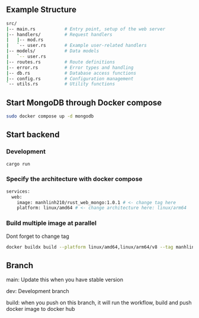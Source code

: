 ## Example Structure

``` bash
src/
|-- main.rs           # Entry point, setup of the web server
|-- handlers/         # Request handlers
|   |-- mod.rs
|   `-- user.rs       # Example user-related handlers
|-- models/           # Data models
|   `-- user.rs
|-- routes.rs         # Route definitions
|-- error.rs          # Error types and handling
|-- db.rs             # Database access functions
|-- config.rs         # Configuration management
`-- utils.rs          # Utility functions
```

## Start MongoDB through Docker compose

``` bash
sudo docker compose up -d mongodb
```

## Start backend

### Development

``` bash
cargo run
```

### Specify the architecture with docker compose

``` bash
services:
  web:
    image: manhlinh210/rust_web_mongo:1.0.1 # <- change tag here
    platform: linux/amd64 # <- change architecture here: linux/arm64
```

### Build multiple image at parallel

Dont forget to change tag

``` bash
docker buildx build --platform linux/amd64,linux/arm64/v8 --tag manhlinh210/rust_web_mongo:1.0.1 --push .
```

## Branch

main: Update this when you have stable version

dev: Development branch

build: when you push on this branch, it will run the workflow, build and push docker image to docker hub
